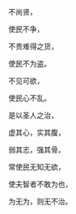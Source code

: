 不尚贤，

使民不争，

不贵难得之货，

使民不为盗。

不见可欲，

使民心不乱。

是以圣人之治，

虚其心，实其腹，

弱其志，强其骨。

常使民无知无欲，

使夫智者不敢为也，

为无为，则无不治。
